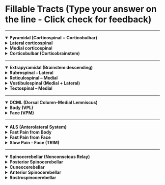 # Fillable Tracts (Type your answer on the line - Click check for feedback)

---

<details open>
<summary><b>Pyramidal (Corticospinal + Corticobulbar)</b></summary>
<details>
<summary><b>Lateral corticospinal</b></summary>

- Origin: <u data-answer="primary motor cortex"></u>  (Clue: 3 words)
- Path: <u data-answer="internal capsule"></u> → pyramids (medulla)  (___ ___)
- 🔴 Decussates: <u data-answer="pyramidal"></u> (medulla)   (2 words)
- 🔵 Synapse: <u data-answer="anterior horn LMN"></u> → skeletal muscle   (___ ___)
- Function: <u data-answer="voluntary movement"></u> (fractionation, fine distal control)  (____ ____)

</details>

<details>
<summary><b>Medial corticospinal</b></summary>

- Function: Gross and <u data-answer="posture"></u> movement   (____)
- Projection: <u data-answer="bilateral"></u> to trunk, <u data-answer="neck"></u>, shoulders  (1 word each)
- Direct connection: <u data-answer="cortex"></u> → <u data-answer="cord"></u>  (1 word each)

</details>

<details>
<summary><b>Corticobulbar (Corticobrainstem)</b></summary>

- Origin: <u data-answer="primary motor cortex"></u>   (3 words)
- Synapse: <u data-answer="cranial nerve"></u> motor nuclei (brainstem)    (____ ___)
- Function: muscles of head and <u data-answer="face"></u> (bilateral except lower face), <u data-answer="superficial neck"></u> muscles (1 word / 2 words)

</details>

</details>

---

<details open>
<summary><b>Extrapyramidal (Brainstem descending)</b></summary>

<details>
<summary><b>Rubrospinal – Lateral</b></summary>

- Origin: <u data-answer="red nucleus"></u> (midbrain)   (___ ____)
- 🔴 Decussates: <u data-answer="midbrain"></u>  (____)
- Function: contributes to <u data-answer="finger/wrist extensor"></u> control (___/___  __)

</details>

<details>
<summary><b>Reticulospinal – Medial</b></summary>

- Origin: <u data-answer="reticular formation"></u>  ( ___ ___)
- Function: posture, locomotion, reflex modulation (<u data-answer="bilateral"></u>) (___)

</details>

<details>
<summary><b>Vestibulospinal (Medial + Lateral)</b></summary>

- Origin: <u data-answer="vestibular nuclei"></u>  (___ ____)
- Function: balance & head position; activates <u data-answer="extensors"></u> (___)

</details>

<details>
<summary><b>Tectospinal – Medial</b></summary>

- Origin: <u data-answer="superior colliculus"></u>  (____ ___)
- 🔴 Decussates: <u data-answer="midbrain"></u>  (___)
- Function: reflexive head/eye <u data-answer="orientation"></u> to stimuli (____)

</details>

</details>

---

<details open>
<summary><b>DCML (Dorsal Column–Medial Lemniscus)</b></summary>

<details>
<summary><b>Body (VPL)</b></summary>

- 1st order: start in <u data-answer="drg"></u> → ascend in dorsal columns (fasciculus gracilis/cuneatus) → synapse at <u data-answer="gracilis"></u> for T7 and below & <u   data-answer="cuneatus"></u> nuclei (medulla) T6 and above (1 word each)
- 2nd order: decussation at <u data-answer="internal arcuate fibers"></u> (medulla) → ascend medial lemniscus → synapse at <u data-answer="VPL"></u>  (3 words + 1 word)
- 3rd order: ascend to internal capsule → termination in <u data-answer="primary somatosensory cortex"></u> (_____  ______   _____)

</details>

<details>
<summary><b>Face (VPM)</b></summary>

- 1st order: start in <u data-answer="trigeminal nerve"></u> → synapse at main sensory nucleus of V (pons)  (_____ _____)
- 2nd order: decussation at <u data-answer="pons"></u> → ascend trigeminal lemniscus → synapse at <u data-answer="VPM"></u>  (1 word each)
- 3rd order: ascend to internal capsule → termination in <u data-answer="postcentral gyrus"></u> (______  ______)

</details>

</details>

---

<details open>
<summary><b>ALS (Anterolateral System)</b></summary>

<details>
<summary><b>Fast Pain from Body</b></summary>

- Path: Peripheral axon → DRG → dorsal horn lamina I, II, V → decussation at <u data-answer="anterior white commissure"></u> → ascend → <u data-answer="VPL"></u> thalamus → somatosensory cortex (3+1 word)

</details>

<details>
<summary><b>Fast Pain from Face</b></summary>

- Path: Trigeminal nerve → spinal trigeminal nucleus (brainstem/upper cervical) → decussation at <u data-answer="pons"></u> → ascend via trigeminal lemniscus → <u data-answer="VPM"></u> thalamus → somatosensory cortex  (1 word each)

</details>


<details>
<summary><b>Slow Pain – Face (TRIM)</b></summary>

- Trigeminal → <u data-answer="reticular"></u> formation → <u data-answer="intralaminar"></u> nuclei → many cortical areas (1 word each)

</details>

</details>

---

<details open>
<summary><b>Spinocerebellar (Nonconscious Relay)</b></summary>

<details>
<summary><b>Posterior Spinocerebellar</b></summary>

- 1st order → synapse at <u data-answer="nucleus dorsalis"></u>  (____  ____)
- Ascend <u data-answer="ipsilaterally"></u> → enter via <u data-answer="inferior"></u> cerebellar peduncle

</details>

<details>
<summary><b>Cuneocerebellar</b></summary>

- 1st order → synapse at <u data-answer="lateral accessory nucleus"></u> (medulla)  (______ _______ _______)
- Ascend <u data-answer="ipsilaterally"></u> → enter via <u data-answer="inferior"></u> cerebellar peduncle

</details>

<details>
<summary><b>Anterior Spinocerebellar</b></summary>

- Input: <u data-answer="thoracolumbar sc"></u>  (______ __)
- Double decussation: <u data-answer="sc"></u> and <u data-answer="cerebellum"></u> (functionally ipsilateral)  
- Enter via <u data-answer="superior"></u> cerebellar peduncle

</details>

<details>
<summary><b>Rostrospinocerebellar</b></summary>

- Input: <u data-answer="cervical sc"></u>  (______  __)
- Ascends mostly <u data-answer="ipsilaterally"></u>  
- Enter via <u data-answer="superior"></u> and <u data-answer="inferior"></u> cerebellar peduncles

</details>

</details>
